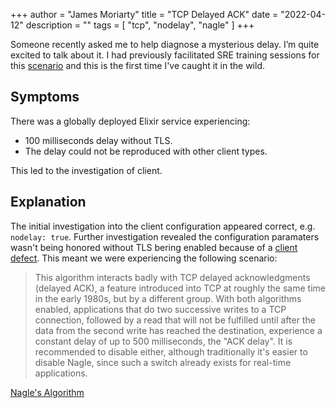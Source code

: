 +++
author = "James Moriarty"
title = "TCP Delayed ACK"
date = "2022-04-12"
description = ""
tags = [
  "tcp",
  "nodelay",
  "nagle"
]
+++

Someone recently asked me to help diagnose a mysterious delay. I’m quite excited to talk about it. I had previously facilitated SRE training sessions for this [scenario](https://github.com/jvns/twine-stories/blob/main/50ms-request.twee#L2) and this is the first time I've caught it in the wild.

## Symptoms

There was a globally deployed Elixir service experiencing:

* 100 milliseconds delay without TLS. 
* The delay could not be reproduced with other client types.

This led to the investigation of client.

## Explanation

The initial investigation into the client configuration appeared correct, e.g. `nodelay: true`. Further investigation revealed the configuration paramaters wasn't being honored without TLS bering enabled because of a [client defect](https://github.com/elixir-grpc/grpc/issues/176). This meant we were experiencing the following scenario:

> This algorithm interacts badly with TCP delayed acknowledgments (delayed ACK), a feature introduced into TCP at roughly the same time in the early 1980s, but by a different group. With both algorithms enabled, applications that do two successive writes to a TCP connection, followed by a read that will not be fulfilled until after the data from the second write has reached the destination, experience a constant delay of up to 500 milliseconds, the "ACK delay". It is recommended to disable either, although traditionally it's easier to disable Nagle, since such a switch already exists for real-time applications.

[Nagle's Algorithm](https://en.wikipedia.org/wiki/Nagle%27s_algorithm)
